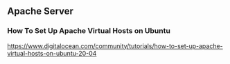## Apache Server 

### How To Set Up Apache Virtual Hosts on Ubuntu
https://www.digitalocean.com/community/tutorials/how-to-set-up-apache-virtual-hosts-on-ubuntu-20-04


